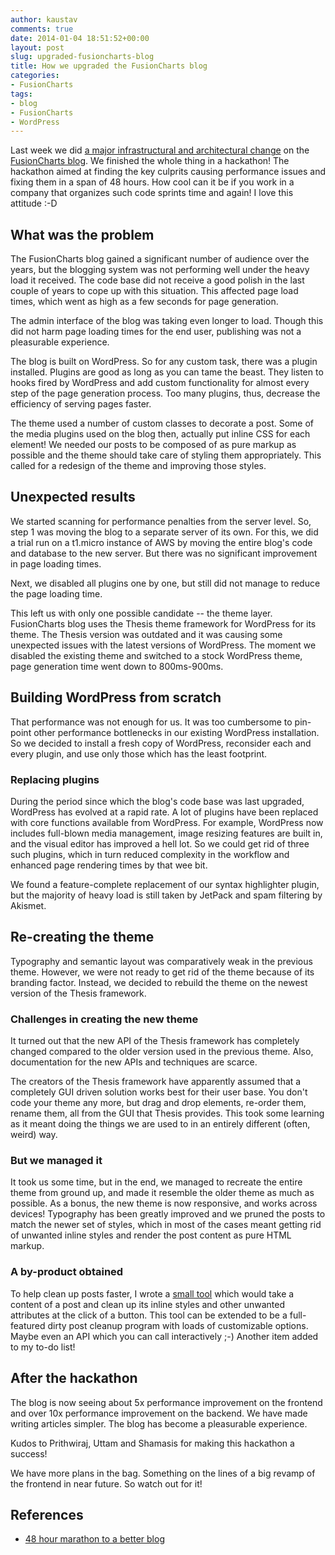 ```yaml
---
author: kaustav
comments: true
date: 2014-01-04 18:51:52+00:00
layout: post
slug: upgraded-fusioncharts-blog
title: How we upgraded the FusionCharts blog
categories:
- FusionCharts
tags:
- blog
- FusionCharts
- WordPress
---
```


Last week we did [a major infrastructural and architectural change](http://blog.fusioncharts.com/2014/01/48-hour-marathon-to-a-better-blog/) on the [FusionCharts blog](http://blog.fusioncharts.com). We finished the whole thing in a hackathon! The hackathon aimed at finding the key culprits causing performance issues and fixing them in a span of 48 hours. How cool can it be if you work in a company that organizes such code sprints time and again! I love this attitude :-D<!-- more -->



## What was the problem



The FusionCharts blog gained a significant number of audience over the years, but the blogging system was not performing well under the heavy load it received. The code base did not receive a good polish in the last couple of years to cope up with this situation. This affected page load times, which went as high as a few seconds for page generation.

The admin interface of the blog was taking even longer to load. Though this did not harm page loading times for the end user, publishing was not a pleasurable experience.

The blog is built on WordPress. So for any custom task, there was a plugin installed. Plugins are good as long as you can tame the beast. They listen to hooks fired by WordPress and add custom functionality for almost every step of the page generation process. Too many plugins, thus, decrease the efficiency of serving pages faster.

The theme used a number of custom classes to decorate a post. Some of the media plugins used on the blog then, actually put inline CSS for each element! We needed our posts to be composed of as pure markup as possible and the theme should take care of styling them appropriately. This called for a redesign of the theme and improving those styles.



## Unexpected results



We started scanning for performance penalties from the server level. So, step 1 was moving the blog to a separate server of its own. For this, we did a trial run on a t1.micro instance of AWS by moving the entire blog's code and database to the new server. But there was no significant improvement in page loading times.

Next, we disabled all plugins one by one, but still did not manage to reduce the page loading time.

This left us with only one possible candidate -- the theme layer. FusionCharts blog uses the Thesis theme framework for WordPress for its theme. The Thesis version was outdated and it was causing some unexpected issues with the latest versions of WordPress. The moment we disabled the existing theme and switched to a stock WordPress theme, page generation time went down to 800ms-900ms.



## Building WordPress from scratch



That performance was not enough for us. It was too cumbersome to pin-point other performance bottlenecks in our existing WordPress installation. So we decided to install a fresh copy of WordPress, reconsider each and every plugin, and use only those which has the least footprint.



### Replacing plugins



During the period since which the blog's code base was last upgraded, WordPress has evolved at a rapid rate. A lot of plugins have been replaced with core functions available from WordPress. For example, WordPress now includes full-blown media management, image resizing features are built in, and the visual editor has improved a hell lot. So we could get rid of three such plugins, which in turn reduced complexity in the workflow and enhanced page rendering times by that wee bit.

We found a feature-complete replacement of our syntax highlighter plugin, but the majority of heavy load is still taken by JetPack and spam filtering by Akismet.



## Re-creating the theme



Typography and semantic layout was comparatively weak in the previous theme. However, we were not ready to get rid of the theme because of its branding factor. Instead, we decided to rebuild the theme on the newest version of the Thesis framework.



### Challenges in creating the new theme



It turned out that the new API of the Thesis framework has completely changed compared to the older version used in the previous theme. Also, documentation for the new APIs and techniques are scarce.

The creators of the Thesis framework have apparently assumed that a completely GUI driven solution works best for their user base. You don't code your theme any more, but drag and drop elements, re-order them, rename them, all from the GUI that Thesis provides. This took some learning as it meant doing the things we are used to in an entirely different (often, weird) way.



### But we managed it



It took us some time, but in the end, we managed to recreate the entire theme from ground up, and made it resemble the older theme as much as possible. As a bonus, the new theme is now responsive, and works across devices! Typography has been greatly improved and we pruned the posts to match the newer set of styles, which in most of the cases meant getting rid of unwanted inline styles and render the post content as pure HTML markup.



### A by-product obtained



To help clean up posts faster, I wrote a [small tool](http://static.kaustavdm.in/html-cleanup/index.html) which would take a content of a post and clean up its inline styles and other unwanted attributes at the click of a button. This tool can be extended to be a full-featured dirty post cleanup program with loads of customizable options. Maybe even an API which you can call interactively ;-) Another item added to my to-do list!



## After the hackathon



The blog is now seeing about 5x performance improvement on the frontend and over 10x performance improvement on the backend. We have made writing articles simpler. The blog has become a pleasurable experience.

Kudos to Prithwiraj, Uttam and Shamasis for making this hackathon a success!

We have more plans in the bag. Something on the lines of a big revamp of the frontend in near future. So watch out for it!



## References







  * [48 hour marathon to a better blog](http://blog.fusioncharts.com/2014/01/48-hour-marathon-to-a-better-blog/)



